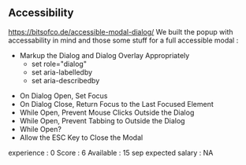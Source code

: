 ## Accessibility

https://bitsofco.de/accessible-modal-dialog/
We built the popup with accessability in mind and those some stuff for a full accessible modal :

- Markup the Dialog and Dialog Overlay Appropriately
  - set role="dialog"
  - set aria-labelledby
  - set aria-describedby

* On Dialog Open, Set Focus
* On Dialog Close, Return Focus to the Last Focused Element
* While Open, Prevent Mouse Clicks Outside the Dialog
* While Open, Prevent Tabbing to Outside the Dialog
* While Open?
* Allow the ESC Key to Close the Modal

experience : 0
Score : 6
Available : 15 sep
expected salary : NA
